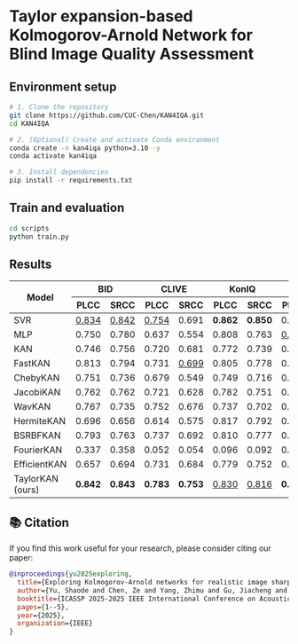 # Taylor expansion-based Kolmogorov-Arnold Network for Blind Image Quality Assessment
<div align="center">
  
</div>

## Environment setup

```bash
# 1. Clone the repository
git clone https://github.com/CUC-Chen/KAN4IQA.git
cd KAN4IQA

# 2. (Optional) Create and activate Conda environment
conda create -n kan4iqa python=3.10 -y
conda activate kan4iqa

# 3. Install dependencies
pip install -r requirements.txt
```

## Train and evaluation
```bash
cd scripts
python train.py
```


## Results

<table>
  <thead>
    <tr>
      <th rowspan="2">Model</th>
      <th colspan="2" align="center">BID</th>
      <th colspan="2" align="center">CLIVE</th>
      <th colspan="2" align="center">KonIQ</th>
      <th colspan="2" align="center">SPAQ</th>
      <th colspan="2" align="center">FLIVE</th>
    </tr>
    <tr>
      <th>PLCC</th>
      <th>SRCC</th>
      <th>PLCC</th>
      <th>SRCC</th>
      <th>PLCC</th>
      <th>SRCC</th>
      <th>PLCC</th>
      <th>SRCC</th>
      <th>PLCC</th>
      <th>SRCC</th>
    </tr>
  </thead>
  <tbody>
    <tr>
      <td>SVR</td>
      <td><u>0.834</u></td>
      <td><u>0.842</u></td>
      <td><u>0.754</u></td>
      <td>0.691</td>
      <td><strong>0.862</strong></td>
      <td><strong>0.850</strong></td>
      <td>0.834</td>
      <td>0.842</td>
      <td><u>0.537</u></td>
      <td><strong>0.510</strong></td>
    </tr>
    <tr>
      <td>MLP</td>
      <td>0.750</td>
      <td>0.780</td>
      <td>0.637</td>
      <td>0.554</td>
      <td>0.808</td>
      <td>0.763</td>
      <td><u>0.855</u></td>
      <td><u>0.860</u></td>
      <td>0.370</td>
      <td>0.319</td>
    </tr>
    <tr>
      <td>KAN</td>
      <td>0.746</td>
      <td>0.756</td>
      <td>0.720</td>
      <td>0.681</td>
      <td>0.772</td>
      <td>0.739</td>
      <td>0.812</td>
      <td>0.810</td>
      <td>0.419</td>
      <td>0.376</td>
    </tr>
    <tr>
      <td>FastKAN</td>
      <td>0.813</td>
      <td>0.794</td>
      <td>0.731</td>
      <td><u>0.699</u></td>
      <td>0.805</td>
      <td>0.778</td>
      <td>0.845</td>
      <td>0.841</td>
      <td>0.504</td>
      <td>0.413</td>
    </tr>
    <tr>
      <td>ChebyKAN</td>
      <td>0.751</td>
      <td>0.736</td>
      <td>0.679</td>
      <td>0.549</td>
      <td>0.749</td>
      <td>0.716</td>
      <td>0.811</td>
      <td>0.807</td>
      <td>0.484</td>
      <td>0.344</td>
    </tr>
    <tr>
      <td>JacobiKAN</td>
      <td>0.762</td>
      <td>0.762</td>
      <td>0.721</td>
      <td>0.628</td>
      <td>0.782</td>
      <td>0.751</td>
      <td>0.792</td>
      <td>0.784</td>
      <td>0.495</td>
      <td>0.407</td>
    </tr>
    <tr>
      <td>WavKAN</td>
      <td>0.767</td>
      <td>0.735</td>
      <td>0.752</td>
      <td>0.676</td>
      <td>0.737</td>
      <td>0.702</td>
      <td>0.802</td>
      <td>0.800</td>
      <td>0.447</td>
      <td>0.369</td>
    </tr>
    <tr>
      <td>HermiteKAN</td>
      <td>0.696</td>
      <td>0.656</td>
      <td>0.614</td>
      <td>0.575</td>
      <td>0.817</td>
      <td>0.792</td>
      <td>0.846</td>
      <td>0.841</td>
      <td>0.517</td>
      <td>0.430</td>
    </tr>
    <tr>
      <td>BSRBFKAN</td>
      <td>0.793</td>
      <td>0.763</td>
      <td>0.737</td>
      <td>0.692</td>
      <td>0.810</td>
      <td>0.777</td>
      <td>0.800</td>
      <td>0.792</td>
      <td>-0.006</td>
      <td>0.010</td>
    </tr>
    <tr>
      <td>FourierKAN</td>
      <td>0.337</td>
      <td>0.358</td>
      <td>0.052</td>
      <td>0.054</td>
      <td>0.096</td>
      <td>0.092</td>
      <td>0.314</td>
      <td>0.274</td>
      <td>-0.049</td>
      <td>-0.028</td>
    </tr>
    <tr>
      <td>EfficientKAN</td>
      <td>0.657</td>
      <td>0.694</td>
      <td>0.731</td>
      <td>0.684</td>
      <td>0.779</td>
      <td>0.752</td>
      <td>0.742</td>
      <td>0.748</td>
      <td>0.473</td>
      <td>0.424</td>
    </tr>
    <tr>
      <td>TaylorKAN (ours)</td>
      <td><strong>0.842</strong></td>
      <td><strong>0.843</strong></td>
      <td><strong>0.783</strong></td>
      <td><strong>0.753</strong></td>
      <td><u>0.830</u></td>
      <td><u>0.816</u></td>
      <td><strong>0.856</strong></td>
      <td><strong>0.862</strong></td>
      <td><strong>0.539</strong></td>
      <td><u>0.484</u></td>
    </tr>
  </tbody>
</table>



## 📚 Citation

If you find this work useful for your research, please consider citing our paper:

```bibtex
@inproceedings{yu2025exploring,
  title={Exploring Kolmogorov-Arnold networks for realistic image sharpness assessment},
  author={Yu, Shaode and Chen, Ze and Yang, Zhimu and Gu, Jiacheng and Feng, Bizu and Sun, Qiurui},
  booktitle={ICASSP 2025-2025 IEEE International Conference on Acoustics, Speech and Signal Processing (ICASSP)},
  pages={1--5},
  year={2025},
  organization={IEEE}
}
```
